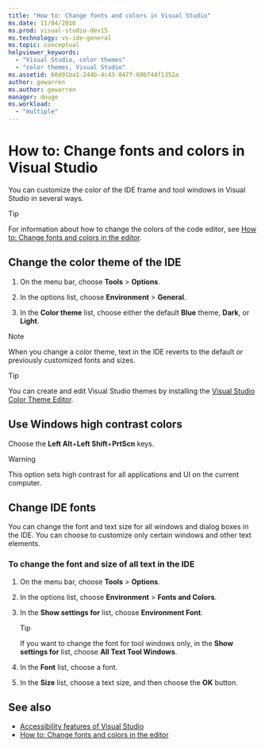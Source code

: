 ```yaml
---
title: "How to: Change fonts and colors in Visual Studio"
ms.date: 11/04/2016
ms.prod: visual-studio-dev15
ms.technology: vs-ide-general
ms.topic: conceptual
helpviewer_keywords:
  - "Visual Studio, color themes"
  - "color themes, Visual Studio"
ms.assetid: 60d91ba1-244b-4c43-847f-60b744f1352a
author: gewarren
ms.author: gewarren
manager: douge
ms.workload:
  - "multiple"
---
```

# How to: Change fonts and colors in Visual Studio

You can customize the color of the IDE frame and tool windows in Visual Studio in several ways.

> [!TIP]
> For information about how to change the colors of the code editor, see [How to: Change fonts and colors in the editor](../ide/reference/how-to-change-fonts-and-colors-in-the-editor.md).

## Change the color theme of the IDE

1. On the menu bar, choose **Tools** > **Options**.

1. In the options list, choose **Environment** > **General**.

1. In the **Color theme** list, choose either the default **Blue** theme, **Dark**, or **Light**.

> [!NOTE]
> When you change a color theme, text in the IDE reverts to the default or previously customized fonts and sizes.

> [!TIP]
> You can create and edit Visual Studio themes by installing the [Visual Studio Color Theme Editor](https://marketplace.visualstudio.com/items?itemName=VisualStudioPlatformTeam.VisualStudio2017ColorThemeEditor).

## Use Windows high contrast colors

Choose the **Left Alt**+**Left Shift**+**PrtScn** keys.

> [!WARNING]
> This option sets high contrast for all applications and UI on the current computer.

## Change IDE fonts

You can change the font and text size for all windows and dialog boxes in the IDE. You can choose to customize only certain windows and other text elements.

### To change the font and size of all text in the IDE

1. On the menu bar, choose **Tools** > **Options**.

1. In the options list, choose **Environment** > **Fonts and Colors**.

1. In the **Show settings for** list, choose **Environment Font**.

    > [!TIP]
    > If you want to change the font for tool windows only, in the **Show settings for** list, choose **All Text Tool Windows**.

1. In the **Font** list, choose a font.

1. In the **Size** list, choose a text size, and then choose the **OK** button.

## See also

- [Accessibility features of Visual Studio](../ide/reference/accessibility-features-of-visual-studio.md)
- [How to: Change fonts and colors in the editor](../ide/reference/how-to-change-fonts-and-colors-in-the-editor.md)